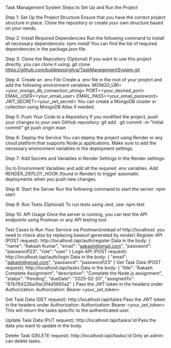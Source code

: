 Task Management System
Steps to Set Up and Run the Project

Step 1: Set Up the Project Structure
Ensure that you have the correct project structure in place. Clone the repository or create your own structure based on your needs.

Step 2: Install Required Dependencies
Run the following command to install all necessary dependencies:
npm install
You can find the list of required dependencies in the package.json file.

Step 3: Clone the Repository (Optional)
If you want to use this project directly, you can clone it using:
git clone https://github.com/kuldeepsinghra/TaskManagementSystem.git

Step 4: Create an .env File
Create a .env file in the root of your project and add the following environment variables:
MONGO_URI=<your_mongo_db_connection_string>
PORT=<your_desired_port>
EMAIL_USER=<your_email_user>
EMAIL_PASS=<your_email_password>
JWT_SECRET=<your_jwt_secret>
You can create a MongoDB cluster or collection using MongoDB Atlas if needed.

Step 5: Push Your Code to a Repository
If you modified the project, push your changes to your own GitHub repository:
git add .
git commit -m "Initial commit"
git push origin main

Step 6: Deploy the Service
You can deploy the project using Render or any cloud platform that supports Node.js applications. Make sure to add the necessary environment variables in the deployment settings.

Step 7: Add Secrets and Variables in Render Settings
In the Render settings:

Go to Environment Variables and add all the required .env variables.
Add RENDER_DEPLOY_HOOK (found in Render) to trigger automatic deployments when you push new changes.

Step 8: Start the Server
Run the following command to start the server:
npm start

Step 9: Run Tests (Optional)
To run tests using Jest, use:
npm test

Step 10: API Usage
Once the server is running, you can test the API endpoints using Postman or any API testing tool.

Test Cases to Run Your Service via Postman(instead of http://localhost:<port>  you need to check also by replacing baseurl genereted by render)
Register API (POST request):
http://localhost:<port>/api/auth/register
Data in the body:
{
  "name": "Aakash Kumar",
  "email": "aakash@gmail.com",
  "password": "password123",
  "role": "user"
}
Login API (POST request):
http://localhost:<port>/api/auth/login
Data in the body:
{
  "email": "aakash@gmail.com",
  "password": "password123"
}
Get Task Data (POST request):
http://localhost:<port>/api/tasks
Data in the body:
{
  "title": "Aakash Complete Assignment",
  "description": "Complete the Node.js assignment",
  "status": "Pending",
  "dueDate": "2025-02-20",
  "assignedTo": "67b764226a3fac5f4d5665a2"
}
Pass the JWT token in the headers under Authorization:
Authorization: Bearer <your_jwt_token>

Get Task Data (GET request):
http://localhost:<port>/api/tasks
Pass the JWT token in the headers under Authorization:
Authorization: Bearer <your_jwt_token>
This will return the tasks specific to the authenticated user.

Update Task Data (PUT request):
http://localhost:<port>/api/tasks/:id
Pass the data you want to update in the body.

Delete Task (DELETE request):
http://localhost:<port>/api/tasks/:id
Only an admin can delete tasks.
